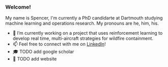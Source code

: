 ### Welcome!

My name is Spencer, I'm currently a PhD candidarte at Dartmouth studying machine learning and operations research. My pronouns are he, him, his. 

- 🔭 I’m currently working on a project that uses reinforcement learning to develop real time, multi-aircraft strategies for wildfire containment. 
- 📫 Feel free to connect with me on [LinkedIn](https://www.linkedin.com/in/spencerbertsch/)! 
- 🎓 TODO add google scholar
- 🤖 TODO add website
